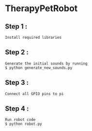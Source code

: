 # TherapyPetRobot

## Step 1 :
    Install required libraries

## Step 2 :
    Generate the initial sounds by running 
    $ python generate_new_sounds.py

## Step 3 :
    Connect all GPIO pins to pi

## Step 4 :
    Run robot code
    $ python robot.py